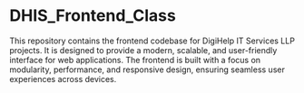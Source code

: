 # DHIS_Frontend_Class
This repository contains the frontend codebase for DigiHelp IT Services LLP projects. It is designed to provide a modern, scalable, and user-friendly interface for web applications. The frontend is built with a focus on modularity, performance, and responsive design, ensuring seamless user experiences across devices.
